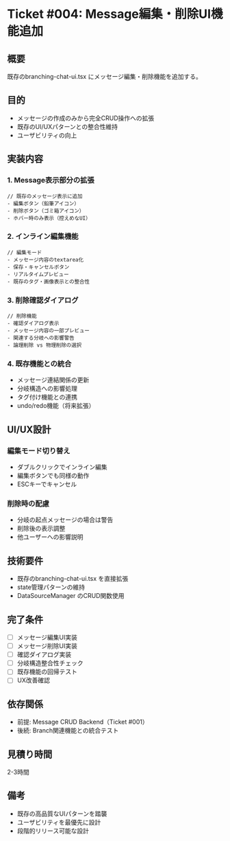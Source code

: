 # Ticket #004: Message編集・削除UI機能追加

## 概要
既存のbranching-chat-ui.tsx にメッセージ編集・削除機能を追加する。

## 目的
- メッセージの作成のみから完全CRUD操作への拡張
- 既存のUI/UXパターンとの整合性維持
- ユーザビリティの向上

## 実装内容

### 1. Message表示部分の拡張
```tsx
// 既存のメッセージ表示に追加
- 編集ボタン（鉛筆アイコン）
- 削除ボタン（ゴミ箱アイコン）
- ホバー時のみ表示（控えめなUI）
```

### 2. インライン編集機能
```tsx
// 編集モード
- メッセージ内容のtextarea化
- 保存・キャンセルボタン
- リアルタイムプレビュー
- 既存のタグ・画像表示との整合性
```

### 3. 削除確認ダイアログ
```tsx
// 削除機能
- 確認ダイアログ表示
- メッセージ内容の一部プレビュー
- 関連する分岐への影響警告
- 論理削除 vs 物理削除の選択
```

### 4. 既存機能との統合
- メッセージ連結関係の更新
- 分岐構造への影響処理
- タグ付け機能との連携
- undo/redo機能（将来拡張）

## UI/UX設計

### 編集モード切り替え
- ダブルクリックでインライン編集
- 編集ボタンでも同様の動作
- ESCキーでキャンセル

### 削除時の配慮
- 分岐の起点メッセージの場合は警告
- 削除後の表示調整
- 他ユーザーへの影響説明

## 技術要件
- 既存のbranching-chat-ui.tsx を直接拡張
- state管理パターンの維持
- DataSourceManager のCRUD関数使用

## 完了条件
- [ ] メッセージ編集UI実装
- [ ] メッセージ削除UI実装
- [ ] 確認ダイアログ実装
- [ ] 分岐構造整合性チェック
- [ ] 既存機能の回帰テスト
- [ ] UX改善確認

## 依存関係
- 前提: Message CRUD Backend（Ticket #001）
- 後続: Branch関連機能との統合テスト

## 見積り時間
2-3時間

## 備考
- 既存の高品質なUIパターンを踏襲
- ユーザビリティを最優先に設計
- 段階的リリース可能な設計